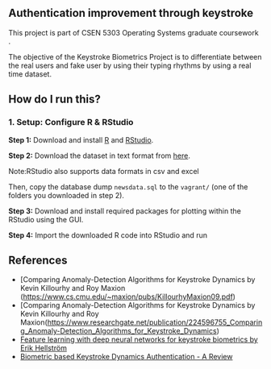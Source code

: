 ## Authentication improvement through keystroke 

This project is part of CSEN 5303 Operating Systems graduate coursework . 

The objective of the Keystroke Biometrics Project is to differentiate between the real users and fake user by using their typing rhythms by using a real time dataset.



## How do I run this?

### 1. Setup: Configure R & RStudio

**Step 1:** Download and install [R](https://cran.r-project.org/bin/windows/base/) and [RStudio](https://www.rstudio.com/products/rstudio/download/). 

**Step 2:**  Download the dataset in text format from [here](https://d17h27t6h515a5.cloudfront.net/topher/2016/August/57b5f748_newsdata/newsdata.zip).

Note:RStudio also supports data formats in csv and excel

Then, copy the database dump `newsdata.sql` to the `vagrant/` (one of the folders you downloaded in step 2).

**Step 3:**  Download and install required packages for plotting within the RStudio using the GUI.

**Step 4:** Import the downloaded R code into RStudio and run


## References

- [Comparing Anomaly-Detection Algorithms for Keystroke Dynamics by Kevin Killourhy and Roy Maxion (https://www.cs.cmu.edu/~maxion/pubs/KillourhyMaxion09.pdf)
- [Comparing Anomaly-Detection Algorithms for Keystroke Dynamics by Kevin Killourhy and Roy Maxion(https://www.researchgate.net/publication/224596755_Comparing_Anomaly-Detection_Algorithms_for_Keystroke_Dynamics)
- [Feature learning with deep neural networks for keystroke biometrics by Erik Hellström](http://www.diva-portal.org/smash/get/diva2:1172405/FULLTEXT01.pdf)
- [Biometric based Keystroke Dynamics Authentication - A Review ](https://pdfs.semanticscholar.org/acdc/e21c1b257d8a4e535152d58509b0acb2c6b3.pdf)

